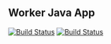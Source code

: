 ## Worker Java App

  [![Build Status](http://18.222.81.28:8080/buildStatus/icon?job=instavote%2Fworker-build)](http://18.222.81.28:8080/job/instavote/job/worker-build/)
  [![Build Status](http://18.222.81.28:8080/buildStatus/icon?job=instavote%2Fworker-test&subject=UnitTest)](http://18.222.81.28:8080/job/instavote/job/worker-test/)
